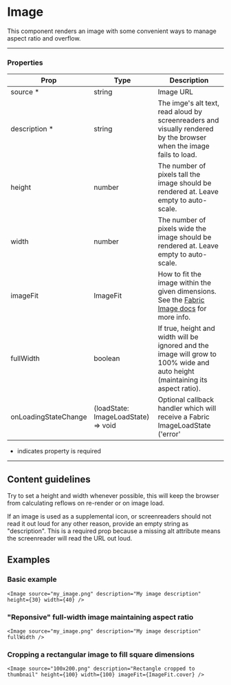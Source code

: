 # Image

This component renders an image with some convenient ways to manage aspect ratio and overflow.

---

### Properties

| Prop | Type | Description |
| ---- | ---- | ----------- |
| source * | string | Image URL |
| description * | string | The imge's alt text, read aloud by screenreaders and visually rendered by the browser when the image fails to load. |
| height | number | The number of pixels tall the image should be rendered at. Leave empty to auto-scale. |
| width | number | The number of pixels wide the image should be rendered at. Leave empty to auto-scale. |
| imageFit | ImageFit | How to fit the image within the given dimensions. See the [Fabric Image docs](https://dev.office.com/fabric#/components/image) for more info. |
| fullWidth | boolean | If true, height and width will be ignored and the image will grow to 100% wide and auto height (maintaining its aspect ratio). |
| onLoadingStateChange | (loadState: ImageLoadState) => void | Optional callback handler which will receive a Fabric ImageLoadState ('error' | 'loaded' | 'notLoaded'). |

* indicates property is required

---

## Content guidelines

Try to set a height and width whenever possible, this will keep the browser from calculating reflows on re-render or on image load.

If an image is used as a supplemental icon, or screenreaders should not read it out loud for any other reason, provide an empty string as "description". This is a required prop because a missing alt attribute means the screenreader will read the URL out loud.


## Examples

### Basic example

```
<Image source="my_image.png" description="My image description" height={30} width={40} />
```

### "Reponsive" full-width image maintaining aspect ratio

```
<Image source="my_image.png" description="My image description" fullWidth />
```

### Cropping a rectangular image to fill square dimensions

```
<Image source="100x200.png" description="Rectangle cropped to thumbnail" height={100} width={100} imageFit={ImageFit.cover} />
```
